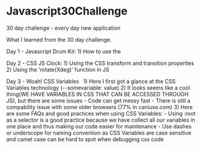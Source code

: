 # Javascript30Challenge
30 day challenge - every day new application

What I learned from the 30 day challenge.

Day 1 - Javascript Drum Kit:
    1) How to use the <audio> tag in HTML and how to play it in JS
    2) How to cathc a 'transitionend' event and made me research the transition events
  
  
Day 2 - CSS JS Clock:
    1)  Using the CSS transform and transition properties
    2) Using the 'rotate(Xdeg)' function in JS
    
    
Day 3 - Woah! CSS Variables
    1) Here I first got a glance at the CSS Variables technology (--somevariable: value)
    2) It looks seems like a cool thing(WE HAVE VARIABLES IN CSS THAT CAN BE ACCESSED THROUGH JS), but there are some issues
        - Code can get messy fast
        - There is still a compability issue with some older browsers (77% in caniuse.com)
    3) Here are some FAQs and good practices when using CSS Variables:
        - Using :root as a selector is a good practice because we have collect all our variables in one place and thus making our code easier for maintenance
        - Use dashes or underscope for naming convention as CSS Variables are case sensitive and camel case can be hard to spot when debugging css code
        

